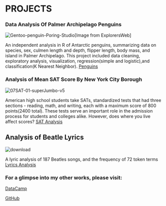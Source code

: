 # PROJECTS

### Data Analysis Of Palmer Archipelago Penguins

![Gentoo-penguin-Poring-Studio](https://github.com/Cann-Emma/portfolio/assets/143144256/10d3a7b2-1c07-49ed-b6f9-77ac2a24ac3f)[Image from ExplorersWeb]



An independent analysis in R of Antarctic penguins, summarizing data on species, sex, culmen length and depth, flipper length, body mass, and island in Palmer Archipelago. This project included data cleaning, exploratory analysis, visualization, regression(simple and logistic),and classification(K Nearest Neighbor).
[Penguins](https://github.com/Cann-Emma/R/blob/main/Penguin_Analysis.ipynb)


### Analysis of Mean SAT Score By New York City Borough

![07SAT-01-superJumbo-v5](https://github.com/Cann-Emma/portfolio/assets/143144256/e4cacfca-7892-445e-acb5-1f2779ab541a)



American high school students take SATs, standardized tests that had three sections - reading, math, and writing, each with a maximum score of 800 points(2400 total). These tests serve an important role in the admission process for students and colleges alike. However, does where you live affect scores?
[SAT Analysis](https://github.com/Cann-Emma/R/blob/main/ANOVA_SAT_Score_by_NYCBorough.ipynb)


## Analysis of Beatle Lyrics

![download](https://github.com/Cann-Emma/portfolio/assets/143144256/56f13697-5c40-41a1-bf30-ff1eb2206214)



A lyric analysis of 187 Beatles songs, and the frequency of 72 token terms  
[Lyrics Analysis](https://github.com/Cann-Emma/PSYC-5710-Text-Mining-and-ML/blob/main/TextMining.ipynb)



### For a glimpse into my other works, please visit:
[DataCamp](https://www.datacamp.com/portfolio/zgb8ts)

[GitHub](https://github.com/Cann-Emma?tab=stars)
